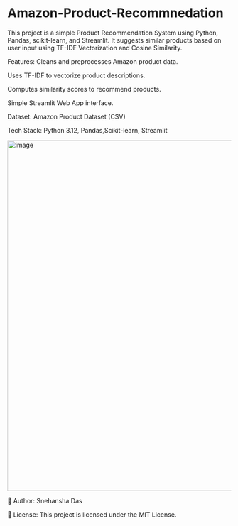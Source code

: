 # Amazon-Product-Recommnedation

This project is a simple Product Recommendation System using Python, Pandas, scikit-learn, and Streamlit.
It suggests similar products based on user input using TF-IDF Vectorization and Cosine Similarity.

Features:
Cleans and preprocesses Amazon product data.

Uses TF-IDF to vectorize product descriptions.

Computes similarity scores to recommend products.

Simple Streamlit Web App interface.

Dataset:
Amazon Product Dataset (CSV)

Tech Stack:
Python 3.12, Pandas,Scikit-learn, Streamlit

<img width="1303" height="790" alt="image" src="https://github.com/user-attachments/assets/0f9a4bf2-48e9-4058-be2f-1755085e10d1" />

👤 Author:
Snehansha Das

📄 License:
This project is licensed under the MIT License.

